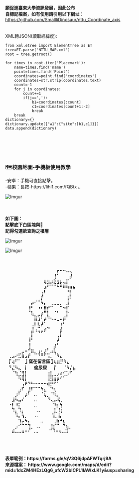 <strong>願促進臺東大學資訊發展，因此公布
<br>自標記檔案，如有使用請引用以下網址</strong>：
<br>
https://github.com/SmallliDinosaur/nttu_Coordinate_axis
<br>
<br>
<br>
XML轉JSON(讀取經緯度):
```
from xml.etree import ElementTree as ET
tree=ET.parse('NTTU_MAP.xml')
root = tree.getroot()

for times in root.iter('Placemark'):
    name=times.find('name')
    point=times.find('Point')
    coordinates=point.find('coordinates')
    coordinates=str.strip(coordinates.text)
    count=-1
    for j in coordinates:
        count+=1
        if(j==','):
            b1=coordinates[:count]
            c1=coordinates[count+1:-2]
            break
    break
dictionary={}
dictionary.update({"w1":{"site":[b1,c1]}})
data.append(dictionary)
```

<br>
<br>
<br>
<br>
<h3>🗺️校園地圖-手機板使用教學</h3>
-安卓：手機可直接點擊。<br>
-蘋果：長按-https://lihi1.com/fQBtx 。
<br>

![Imgur](https://i.imgur.com/U8fMIu3.jpeg "教學1")
<br>
<br>
<br>
<br><strong>如下圖：
<br>點擊底下白區塊與🔎
<br>記得勾選欲查詢之樓層</strong>
    
![Imgur](https://i.imgur.com/yasqBhv.jpeg "教學2")

![Imgur](https://i.imgur.com/9WLlJsb.jpeg "教學3")

<strong>
<br>
<br>⠀⠀⠀⠀⠀⠀⠀⠀⠀⠀⠀⠀⠀⠀⠀⠀⡖⠒⠒⠤⢄⠀⠀⠀
<br>⠀⠀⠀⠀⠀⠀⠀⠀⠀⠀⠀⠀⠀⠀⠀⢸⠁⠀⠀⠀⡼⠀⠀⠀⠀ ⠀
<br>⠀⠀⠀⠀⠀⠀⠀⠀⠀⠀⠀⠀⢶⣲⡴⣗⣲⡦⢤⡏⠀⠀⠀⠀⠀
<br>⠀⠀⠀⠀⠀⠀⠀⠀⠀⠀⠀⠀⣰⠋⠉⠉⠓⠛⠿⢷⣶⣦⠀⠀⠀
<br>⠀⠀⠀⠀⠀⠀⠀⠀⠀⠀⠀⢠⠇⠀⠀⠀⠀⠀⠀⠘⡇⠀⠀⠀⠀
<br>⠀⠀⠀⠀⠀⠀⠀⠀⠀⠀⠀⡞⠀⠀⠀⠀⠀⠀⠀⢰⠇⠀⠀⠀⠀
<br>⠀⠀⠀⠀⠀⠀⠀⠀⡴⠊⠉⠳⡄⠀⢀⣀⣀⡀⠀⣸⠀⠀⠀⠀⠀
<br>⠀⠀⠀⠀⠀⠀⠀⢸⠃⠀⠰⠆⣿⡞⠉⠀⠀⠉⠲⡏⠀⠀⠀⠀⠀
<br>⠀⠀⠀⠀⠀⠀⠀⠈⢧⡀⣀⡴⠛⡇⠀⠈⠃⠀⠀⡗⠀⠀⠀⠀⠀
<br>⠀⠀⠀⠀⠀⠀⠀⠀⠀⣿⣱⠃⡴⠙⠢⠤⣀⠤⡾⠁⠀⠀⠀⠀⠀
<br>⠀⠀⠀⠀⠀⠀⠀⠀⢀⡇⣇⡼⠁⠀⠀⠀⠀⢰⠃⠀⠀⠀⠀⠀⠀
<br>⠀⠀⠀⠀⠀⠀⠀⠀⣸⢠⣉⣀⡴⠙⠀⠀⠀⣼⠀⠀⠀⠀⠀⠀⠀
<br>⠀⠀⠀⠀⠀⠀⠀⠀⡏⠀⠈⠁⠀⠀⠀⠀⢀⡇⠀⠀⠀⠀⠀⠀⠀
<br>⠀⠀⠀⠀⠀⠀⠀⢸⠃⠀⠀⠀⠀⠀⠀⠀⡼⠀⠀⠀⠀⠀⠀⠀⠀
<br>⠀⠀⠀⠀⠀⠀⠀⢸⠀⠀⠀⠀⠀⠀⠀⣰⠃⠀⠀⠀⠀⠀⠀⠀⠀
<br>⠀⠀⠀⠀⠀⣀⠤⠚⣶⡀⢠⠄⡰⠃⣠⣇⠀⠀⠀⠀⠀⠀⠀⠀⠀
<br>⠀⢀⣠⠔⣋⣷⣠⡞⠀⠉⠙⠛⠋⢩⡀⠈⠳⣄⠀⠀⠀⠀⠀⠀⠀
<br>⠀⡏⢴⠋⠁⠀⣸ 窩在留言區⣹⢦⣶⡛⠳⣄⠀⠀⠀⠀⠀
<br>⠀⠙⣌⠳⣄⠀⡇⠀⠀偷尿尿⠀⠀⡏⠀⠀⠈⠳⡌⣦⠀⠀⠀⠀
<br>⠀⠀⠈⢳⣈⣻⡇⠀⠀⠀⠀⠀⠀⢰⣇⣀⡠⠴⢊⡡⠋⠀⠀⠀⠀
<br>⠀⠀⠀⠀⠳⢿⡇⠀⠀⠀⠀⠀⠀⢸⣻⣶⡶⠊⠁⠀⠀⠀⠀⠀⠀
<br>⠀⠀⠀⠀⠀⢠⠟⠙⠓⠒⠒⠒⠒⢾⡛⠋⠁⠀⠀⠀⠀⠀⠀⠀⠀
<br>⠀⠀⠀⠀⣠⠏⠀⣸⠏⠉⠉⠳⣄⠀⠙⢆⠀⠀⠀⠀⠀⠀⠀⠀⠀
<br>⠀⠀⠀⡰⠃⠀⡴⠃⠀..⠀⠈⢦⡀⠈⠳⡄⠀⠀⠀⠀⠀⠀⠀
<br>⠀⠀⣸⠳⣤⠎⠀⠀⠀..⠀⠀⠀ ⠙⢄⡤⢯⡀⠀⠀⠀⠀⠀⠀
<br>⠀⠐⡇⠸⡅⠀⠀⠀⠀..⠀⠀⠀⠀⠀⠹⡆⢳⠀⠀⠀⠀⠀⠀
<br>⠀⠀⠹⡄⠹⡄⠀⠀⠀⠀..⠀⠀ ⠀⠀⣇⠸⡆⠀⠀⠀⠀⠀
<br>⠀⠀⠀⠹⡄⢳⡀⠀⠀ ..⠀⠀ ⠀⠀⢹⡀⣧⠀⠀⠀⠀⠀
<br>⠀⠀⠀⠀⢹⡤⠳⡄⠀⠀⠀..⠀⠀⠀⢀⣷⠚⣆⠀⠀⠀⠀
<br>⠀⠀⠀⡠⠊⠉⠉⢹⡀⠀..⠀⠀⠀⢸⡎⠉⠀⠙⢦⡀⠀
<br>⠀⠀⠾⠤⠤⠶⠒⠊⠀...⠀⠀ ⠀⠉⠙⠒⠲⠤⠽⠀
<br>
<br>
<br>
<br>
<br>
表單範例：https://forms.gle/qV3Q6jdpAFWTqrj9A
<br>
來源檔案：
https://www.google.com/maps/d/edit?mid=1dcZM4HEzLQg6_afcW2bICPL1lAWxLK1y&usp=sharing
</strong>
